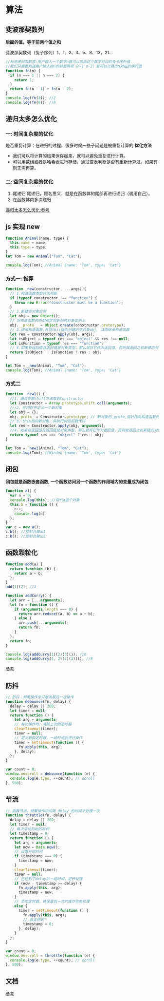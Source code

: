 # 算法

## 斐波那契数列

**后面的值，等于前两个值之和**

斐波那契数列（兔子序列）1、1、2、3、5、8、13，21…

```js
//利用递归函数求:用户输入一个数字n就可以求出这个数字对应的兔子序列值
//我们只需要知道用户输入的n的前面两项（n-1 n-2）就可以计算出n对应的序列值
function fn(n) {
  if (n === 1 || n === 2) {
    return 1;
  }
  return fn(n - 1) + fn(n - 2);
}
console.log(fn(3)); //2
console.log(fn(6)); //8
```

## 递归太多怎么优化

### 一: 时间复杂度的优化

是否重复计算：在递归的过程，很多时候一些子问题是被重复计算的
**优化方法**

- 我们可以将计算的结果保存起来，就可以避免重复进行计算。
- 可以用数组或者是哈希表进行存储，通过查表判断是否有重新计算过，如果有则无需再算。

### 二: 空间复杂度的优化

1. 尾递归
   尾递归，顾名思义，就是在函数体的尾部再进行递归（调用自己）。
2. 在函数体内多次递归

[递归太多怎么优化:参考](https://blog.csdn.net/Mutonix6/article/details/115910658)

## js 实现 new

```js
function Animal(name, type) {
  this.name = name;
  this.type = type;
}
let Tom = new Animal("Tom", "Cat");

console.log(Tom); //Animal {name: 'Tom', type: 'Cat'}
```

### 方式一: 推荐

```js
function _new(constructor, ...args) {
  // 1.构造函数类型合法判断
  if (typeof constructor !== "function") {
    throw new Error("constructor must be a function");
  }
  // 2.新建空对象实例
  let obj = new Object();
  // 将构造函数的原型绑定到新创的对象实例上
  obj.__proto__ = Object.create(constructor.prototype);
  // 3.调用构造函数,并将this指向创建的空对象obj, 从而继承构造函数
  let res = constructor.apply(obj, args);
  let isObject = typeof res === "object" && res !== null;
  let isFunction = typeof res === "function";
  // 4.如果有返回值且返回值是对象类型，那么就将它作为返回值，否则就返回之前新建的对象
  return isObject || isFunction ? res : obj;
}

let Tom = _new(Animal, "Tom", "Cat");
console.log(Tom); //Animal {name: 'Tom', type: 'Cat'}
```

### 方式二

```js
function _new1() {
  //1、通过参数shift方法取到Constructor
  let Constructor = Array.prototype.shift.call(arguments);
  ///2、在内存中定义一个新对象
  let obj = {};
  obj._proto_ = Constructor.prototype; // 新对象的_proto_指针指向构造函数的prototype属性
  // 3、this指向新对象，并执行构造函数代码
  let res = Constructor.apply(obj, arguments);
  //4、如果有返回值且返回值是对象类型，那么就将它作为返回值，否则就返回之前新建的对象
  return typeof res === "object" ? res : obj;
}

let Tom = _new1(Animal, "Tom", "Cat");
console.log(Tom); //Window {name: 'Tom', type: 'Cat'}
```

## 闭包

**闭包就是函数嵌套函数, 一个函数访问另一个函数的作用域内的变量成为闭包**

```js
function a() {
  var n = 0;
  console.log(this); //指代a这个对象
  this.b = function () {
    n++;
    console.log(n);
  };
}
var c = new a();
c.b(); //控制台输出1
c.b(); //控制台输出2
```

## 函数颗粒化

```js
function add(a) {
  return function (b) {
    return a + b;
  };
}
add(1)(2); //3
```

```js
function addCurry() {
  let arr = [...arguments];
  let fn = function () {
    if (arguments.length === 0) {
      return arr.reduce((a, b) => a + b);
    } else {
      arr.push(...arguments);
      return fn;
    }
  };
  return fn;
}

console.log(addCurry(1)(2)(3)()); //6
console.log(addCurry(1, 2)(2)(3)()); //8
```

[参考](https://juejin.cn/post/7147454421822078984)

## 防抖

```js
// 防抖：频繁操作中只触发最后一次操作
function debounce(fn, delay) {
  delay = delay || 200;
  let timer = null;
  return function () {
    let arg = arguments;
    // 每次操作时，清除上次的定时器
    clearTimeout(timer);
    timer = null;
    // 定义新的定时器，一段时间后进行操作
    timer = setTimeout(function () {
      fn.apply(this, arg);
    }, delay);
  };
}

var count = 0;
window.onscroll = debounce(function (e) {
  console.log(e.type, ++count); // scroll
}, 500);
```

## 节流

```js
// 函数节流，频繁操作中间隔 delay 的时间才处理一次
function throttle(fn, delay) {
  delay = delay || 200;
  let timer = null;
  // 每次滚动初始的标识
  let timestamp = 0;
  return function () {
    let arg = arguments;
    let now = Date.now();
    // 设置开始时间
    if (timestamp === 0) {
      timestamp = now;
    }
    clearTimeout(timer);
    timer = null;
    // 已经到了delay的一段时间，进行处理
    if (now - timestamp >= delay) {
      fn.apply(this, arg);
      timestamp = now;
    }
    // 添加定时器，确保最后一次的操作也能处理
    else {
      timer = setTimeout(function () {
        fn.apply(this, arg);
        // 恢复标识
        timestamp = 0;
      }, delay);
    }
  };
}

var count = 0;
window.onscroll = throttle(function (e) {
  console.log(e.type, ++count); // scroll
}, 500);
```

## 文档

[参考](https://blog.csdn.net/Better_Xing/article/details/114937915)
